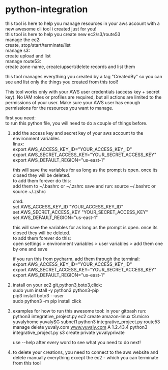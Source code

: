 # python-integration

this tool is here to help you manage resources in your aws account with a new awesome cli tool i created just for you!  
this tool is here to help you create new ec2/s3/route53  
manage the ec2:  
create, stop/start/terminate/list  
manage s3:  
create upload and list  
manage route53:  
create zone-name, create/upsert/delete records and list them  

this tool manages everything you created by a tag "CreatedBy" so you can see and list only the things you created from this tool!

This tool works only with your AWS user credentials (access key + secret key).
No IAM roles or profiles are required, but all actions are limited to the permissions of your user.
Make sure your AWS user has enough permissions for the resources you want to manage.

first you need:  
to run this python file, you will need to do a couple of things before.  
1. add the access key and secret key of your aws account to the environment variables  
   linux:  
   export AWS_ACCESS_KEY_ID="YOUR_ACCESS_KEY_ID"  
   export AWS_SECRET_ACCESS_KEY="YOUR_SECRET_ACCESS_KEY"  
   export AWS_DEFAULT_REGION="us-east-1"  
   
   this will save the variables for as long as the prompt is open. once its closed they will be deleted.  
   to add them forever do this:  
   add them to ~/.bashrc or ~/.zshrc save and run: source ~/.bashrc or source ~/.zshrc  
   
   cmd:  
   set AWS_ACCESS_KEY_ID "YOUR_ACCESS_KEY_ID"  
   set AWS_SECRET_ACCESS_KEY "YOUR_SECRET_ACCESS_KEY"  
   set AWS_DEFAULT_REGION="us-east-1"  

   this will save the variables for as long as the prompt is open. once its closed they will be deleted.  
   to add them forever do this:  
   open settings > environment variables > user variables > add them one by one and save  

   if you run this from pycharm, add them through the terminal:  
      export AWS_ACCESS_KEY_ID="YOUR_ACCESS_KEY_ID"  
      export AWS_SECRET_ACCESS_KEY="YOUR_SECRET_ACCESS_KEY"  
      export AWS_DEFAULT_REGION="us-east-1"  
   
2. install on your ec2 git,python3,boto3,click:  
      sudo yum install -y python3 python3-pip  
      pip3 install boto3 --user  
      sudo python3 -m pip install click
3. examples for how to run this awesome tool:
   in your gitbash run:  
   python3 integrative_project.py ec2 create amazon-linux t3.micro yuvalyhome yuvalySG subnet1
   python3 integrative_project.py route53 manage delete yuvaly.com www.yuvaly.com A 1.2.43.4
   python3 integrative_project.py s3 create private yuvalyprivate
   
   use --help after every word to see what you need to do next!

4. to delete your creations, you need to connect to the aws website and delete manually everything except the ec2 - which you can terminate from this tool   
   
   

